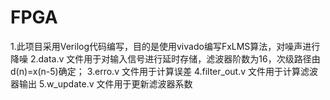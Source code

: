 # FPGA
1.此项目采用Verilog代码编写，目的是使用vivado编写FxLMS算法，对噪声进行降噪
2.data.v 文件用于对输入信号进行延时存储，滤波器阶数为16，次级路径由d(n)=x(n-5)确定；
3.erro.v 文件用于计算误差
4.filter_out.v 文件用于计算滤波器输出
5.w_update.v 文件用于更新滤波器系数
